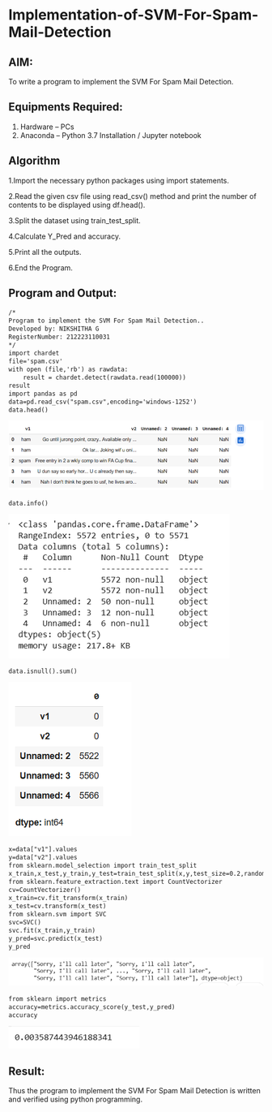 # Implementation-of-SVM-For-Spam-Mail-Detection

## AIM:
To write a program to implement the SVM For Spam Mail Detection.

## Equipments Required:
1. Hardware – PCs
2. Anaconda – Python 3.7 Installation / Jupyter notebook

## Algorithm
1.Import the necessary python packages using import statements.

2.Read the given csv file using read_csv() method and print the number of contents to be displayed using df.head().

3.Split the dataset using train_test_split.

4.Calculate Y_Pred and accuracy.

5.Print all the outputs.

6.End the Program.

## Program and Output:
```
/*
Program to implement the SVM For Spam Mail Detection..
Developed by: NIKSHITHA G
RegisterNumber: 212223110031 
*/
import chardet
file='spam.csv'
with open (file,'rb') as rawdata:
    result = chardet.detect(rawdata.read(100000))
result
import pandas as pd
data=pd.read_csv("spam.csv",encoding='windows-1252')
data.head()
```
![alt text](<Screenshot 2025-05-17 140847.png>)

```
data.info()
```
![alt text](<Screenshot 2025-05-17 140855.png>)

```
data.isnull().sum()
```
![alt text](<Screenshot 2025-05-17 140901.png>)

```
x=data["v1"].values
y=data["v2"].values
from sklearn.model_selection import train_test_split
x_train,x_test,y_train,y_test=train_test_split(x,y,test_size=0.2,random_state=0)
from sklearn.feature_extraction.text import CountVectorizer
cv=CountVectorizer()
x_train=cv.fit_transform(x_train)
x_test=cv.transform(x_test)
from sklearn.svm import SVC
svc=SVC()
svc.fit(x_train,y_train)
y_pred=svc.predict(x_test)
y_pred
```
![alt text](<Screenshot 2025-05-17 141837.png>)

```
from sklearn import metrics
accuracy=metrics.accuracy_score(y_test,y_pred)
accuracy
```
![alt text](<Screenshot 2025-05-17 141845.png>)

## Result:
Thus the program to implement the SVM For Spam Mail Detection is written and verified using python programming.
